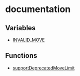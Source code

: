 # documentation

## Variables

- [INVALID\_MOVE](variables/INVALID_MOVE.md)

## Functions

- [supportDeprecatedMoveLimit](functions/supportDeprecatedMoveLimit.md)
